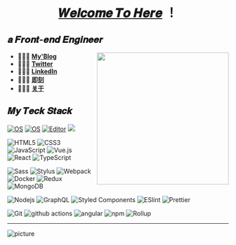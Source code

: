 
<h1 align="center"><a href="https://www.huixinglaile.com">𝑾𝒆𝒍𝒄𝒐𝒎𝒆 𝑻𝒐 𝑯𝒆𝒓𝒆</a> ！</h1>


## 𝒂 𝑭𝒓𝒐𝒏𝒕-𝒆𝒏𝒅 𝑬𝒏𝒈𝒊𝒏𝒆𝒆𝒓

<a href="https://www.huixinglaile.com"><img src="https://media.giphy.com/media/SWoSkN6DxTszqIKEqv/giphy.gif" align="right" height="300" /></a>
 - 👨🏻‍💻 <strong><a href="https://www.huixinglaile.com">My'Blog</a></strong>
 - 👨🏻‍💻 <strong><a href="https://twitter.com/Wyatt404n">Twitter</a></strong>
 - 👨🏻‍💻 <strong><a href="https://www.linkedin.com/in/wyatt-smith-a5377510b/">LinkedIn</a></strong>
 - 👨🏻‍💻 <strong><a href="https://okjk.co/9PgdtW">即刻</a></strong>
 - 👨🏻‍💻 <strong><a href="https://www.huixinglaile.com/about/">关于</a></strong>
   

## 𝑴𝒚 𝑻𝒆𝒄𝒌 𝑺𝒕𝒂𝒄𝒌

[![OS](https://img.shields.io/badge/OS-macOS-informational?style=flat-square&logo=apple&logoColor=white)](https://en.wikipedia.org/wiki/MacOS)
[![OS](https://img.shields.io/badge/OS-Linux-informational?style=flat-square&logo=linux&logoColor=white)](https://en.wikipedia.org/wiki/Linux)
[![Editor](https://img.shields.io/badge/Editor-VSCode-blue?style=flat-square&logo=visual-studio-code&logoColor=white)](https://code.visualstudio.com/)
[![](https://img.shields.io/website?color=0ab9e6&style=flat-square&up_message=alili.tech&url=https%3a%2f%2falili.tech)](https://huixinglaile.com)

![HTML5](https://img.shields.io/badge/-HTML5-%23E44D27?style=flat-square&logo=html5&logoColor=ffffff)
![CSS3](https://img.shields.io/badge/-CSS3-%231572B6?style=flat-square&logo=css3)
![JavaScript](https://img.shields.io/badge/-JavaScript-%23F7DF1C?style=flat-square&logo=javascript&logoColor=000000&labelColor=%23F7DF1C&color=%23FFCE5A)
![Vue.js](https://img.shields.io/badge/-Vue.js-%232c3e50?style=flat-square&logo=Vue.js)
<img alt="React" src="https://img.shields.io/badge/-React-45b8d8?style=flat-square&logo=react&logoColor=white" />
<img alt="TypeScript" src="https://img.shields.io/badge/-TypeScript-007ACC?style=flat-square&logo=typescript&logoColor=white" />

![Sass](https://img.shields.io/badge/-Sass-%23CC6699?style=flat-square&logo=sass&logoColor=ffffff)
![Stylus](https://img.shields.io/badge/-Stylus-%23333333?style=flat-square&logo=stylus)
![Webpack](https://img.shields.io/badge/-Webpack-%232C3A42?style=flat-square&logo=webpack)
<img alt="Docker" src="https://img.shields.io/badge/-Docker-46a2f1?style=flat-square&logo=docker&logoColor=white" />
<img alt="Redux" src="https://img.shields.io/badge/-Redux-764ABC?style=flat-square&logo=redux&logoColor=white" />
<img alt="MongoDB" src="https://img.shields.io/badge/-MongoDB-13aa52?style=flat-square&logo=mongodb&logoColor=white" />

![Nodejs](https://img.shields.io/badge/-Nodejs-43853d?style=flat-square&logo=Node.js&logoColor=white)
<img alt="GraphQL" src="https://img.shields.io/badge/-GraphQL-E10098?style=flat-square&logo=graphql&logoColor=white" />
<img alt="Styled Components" src="https://img.shields.io/badge/-Styled_Components-db7092?style=flat-square&logo=styled-components&logoColor=white" />
![ESlint](https://img.shields.io/badge/-ESLint-%234B32C3?style=flat-square&logo=eslint)
<img alt="Prettier" src="https://img.shields.io/badge/-Prettier-F7B93E?style=flat-square&logo=prettier&logoColor=white" />

![Git](https://img.shields.io/badge/-Git-%23F05032?style=flat-square&logo=git&logoColor=%23ffffff)
<img alt="github actions" src="https://img.shields.io/badge/-Github_Actions-2088FF?style=flat-square&logo=github-actions&logoColor=white" />
<img alt="angular" src="https://img.shields.io/badge/-Angular-DD0031?style=flat-square&logo=angular&logoColor=white" />
<img alt="npm" src="https://img.shields.io/badge/-NPM-CB3837?style=flat-square&logo=npm&logoColor=white" />
<img alt="Rollup" src="https://img.shields.io/badge/-Rollup-EC4A3F?style=flat-square&logo=rollup.js&logoColor=white" />

****

![picture](https://raw.githubusercontent.com/saadeghi/saadeghi/master/dino.gif)

